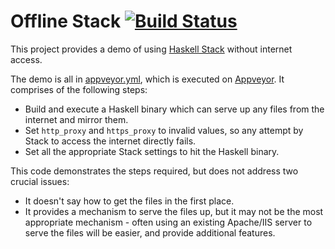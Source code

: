 # Offline Stack [![Build Status](https://img.shields.io/appveyor/ci/ndmitchell/offline-stack.svg)](https://ci.appveyor.com/project/ndmitchell/offline-stack)

This project provides a demo of using [Haskell Stack](https://www.haskellstack.org) without internet access.

The demo is all in [appveyor.yml](https://github.com/ndmitchell/offline-stack/blob/master/appveyor.yml),
which is executed on [Appveyor](https://ci.appveyor.com/project/ndmitchell/offline-stack).
It comprises of the following steps:

* Build and execute a Haskell binary which can serve up any files from the internet and mirror them.
* Set `http_proxy` and `https_proxy` to invalid values, so any attempt by Stack to access the internet directly fails.
* Set all the appropriate Stack settings to hit the Haskell binary.

This code demonstrates the steps required, but does not address two crucial issues:

* It doesn't say how to get the files in the first place.
* It provides a mechanism to serve the files up, but it may not be the most appropriate mechanism - often using an existing Apache/IIS server to serve the files will be easier, and provide additional features.
